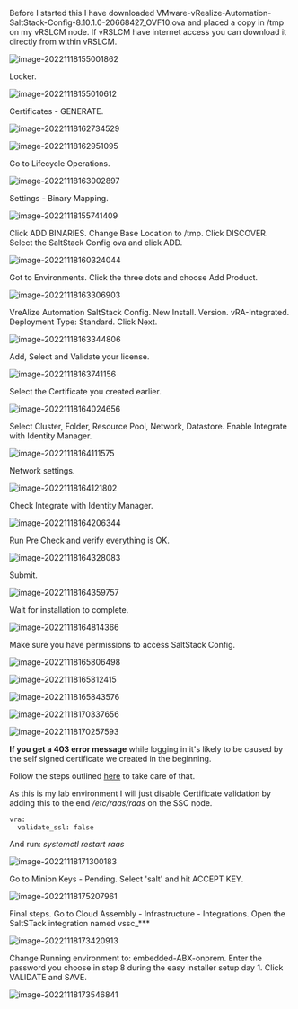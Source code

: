 Before I started this I have downloaded VMware-vRealize-Automation-SaltStack-Config-8.10.1.0-20668427_OVF10.ova and placed a copy in /tmp on my vRSLCM node. If vRSLCM have internet access you can download it directly from within vRSLCM.

![image-20221118155001862](./assets/images/multivm/image-20221118155001862.png)

Locker.

![image-20221118155010612](./assets/images/multivm/image-20221118155010612.png)

Certificates - GENERATE.

![image-20221118162734529](./assets/images/multivm/image-20221118162734529.png)

![image-20221118162951095](./assets/images/multivm/image-20221118162951095.png)

Go to Lifecycle Operations.

![image-20221118163002897](./assets/images/multivm/image-20221118163002897.png)

Settings - Binary Mapping.

![image-20221118155741409](./assets/images/multivm/image-20221118155741409.png)

Click ADD BINARIES. Change Base Location to /tmp. Click DISCOVER. Select the SaltStack Config ova and click ADD.

![image-20221118160324044](./assets/images/multivm/image-20221118160324044.png)

Got to Environments. Click the three dots and choose Add Product.

![image-20221118163306903](./assets/images/multivm/image-20221118163306903.png)

VreAlize Automation SaltStack Config. New Install. Version. vRA-Integrated. Deployment Type: Standard. Click Next.

![image-20221118163344806](./assets/images/multivm/image-20221118163344806.png)

Add, Select and Validate your license. 

![image-20221118163741156](./assets/images/multivm/image-20221118163741156.png)

Select the Certificate you created earlier.

![image-20221118164024656](./assets/images/multivm/image-20221118164024656.png)

Select Cluster, Folder, Resource Pool, Network, Datastore. Enable Integrate with Identity Manager.

![image-20221118164111575](./assets/images/multivm/image-20221118164111575.png)

Network settings.

![image-20221118164121802](./assets/images/multivm/image-20221118164121802.png)

Check Integrate with Identity Manager.

![image-20221118164206344](./assets/images/multivm/image-20221118164206344.png)

Run Pre Check and verify everything is OK.

![image-20221118164328083](./assets/images/multivm/image-20221118164328083.png)

Submit.

![image-20221118164359757](./assets/images/multivm/image-20221118164359757.png)

Wait for installation to complete.

![image-20221118164814366](./assets/images/multivm/image-20221118164814366.png)

Make sure you have permissions to access SaltStack Config.

![image-20221118165806498](./assets/images/multivm/image-20221118165806498.png)

![image-20221118165812415](./assets/images/multivm/image-20221118165812415.png)

![image-20221118165843576](./assets/images/multivm/image-20221118165843576.png)

![image-20221118170337656](./assets/images/multivm/image-20221118170337656.png)

![image-20221118170257593](./assets/images/multivm/image-20221118170257593.png)

**If you get a 403 error message** while logging in it's likely to be caused by the self signed certificate we created in the beginning.

Follow the steps outlined [here](https://docs.vmware.com/en/VMware-vRealize-Automation-SaltStack-Config/8.10/install-configure-saltstack-config/GUID-21A87CE2-8184-4F41-B71B-0FCBB93F21FC.html) to take care of that. 

As this is my lab environment I will just disable Certificate validation by adding this to the end */etc/raas/raas* on the SSC node.

```
vra:
  validate_ssl: false
```

And run: *systemctl restart raas*

![image-20221118171300183](./assets/images/multivm/image-20221118171300183.png)

Go to Minion Keys - Pending. Select 'salt' and hit ACCEPT KEY.

![image-20221118175207961](./assets/images/multivm/image-20221118175207961.png)

Final steps. Go to Cloud Assembly - Infrastructure - Integrations. Open the SaltSTack integration named vssc_***

![image-20221118173420913](./assets/images/multivm/image-20221118173420913.png)

Change Running environment to: embedded-ABX-onprem. Enter the password you choose in step 8 during the easy installer setup day 1. Click VALIDATE and SAVE.

![image-20221118173546841](./assets/images/multivm/image-20221118173546841.png)

